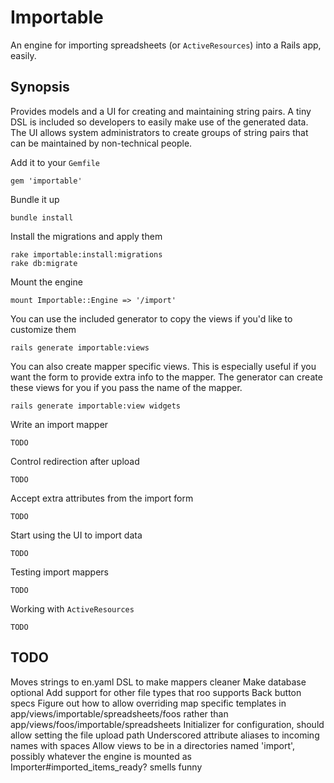 # Importable #

An engine for importing spreadsheets (or `ActiveResources`) into a Rails app, easily.

## Synopsis ##

Provides models and a UI for creating and maintaining string pairs. A tiny DSL is included so developers to easily make use of the generated data. The UI allows system administrators to create groups of string pairs that can be maintained by non-technical people.

Add it to your `Gemfile`

    gem 'importable'

Bundle it up

    bundle install

Install the migrations and apply them

    rake importable:install:migrations
    rake db:migrate

Mount the engine

    mount Importable::Engine => '/import'

You can use the included generator to copy the views if you'd like to customize them

    rails generate importable:views

You can also create mapper specific views. This is especially useful if you want the form to provide extra info to the mapper. The generator can create these views for you if you pass the name of the mapper.

    rails generate importable:view widgets

Write an import mapper

    TODO

Control redirection after upload

    TODO

Accept extra attributes from the import form

    TODO

Start using the UI to import data

    TODO

Testing import mappers

    TODO

Working with `ActiveResources`

    TODO

## TODO ##

Moves strings to en.yaml
DSL to make mappers cleaner
Make database optional
Add support for other file types that roo supports
Back button specs
Figure out how to allow overriding map specific templates in app/views/importable/spreadsheets/foos rather than app/views/foos/importable/spreadsheets
Initializer for configuration, should allow setting the file upload path
Underscored attribute aliases to incoming names with spaces
Allow views to be in a directories named 'import', possibly whatever the engine is mounted as
Importer#imported_items_ready? smells funny
